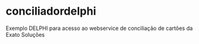 # conciliadordelphi
Exemplo DELPHI para acesso ao webservice de conciliação de cartões da Exato Soluções 
